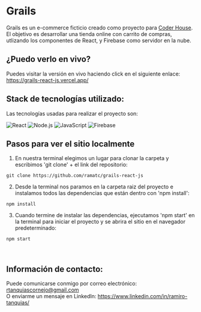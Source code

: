 # Grails
Grails es un e-commerce ficticio creado como proyecto para <a href="https://www.coderhouse.com/">Coder House</a>. El objetivo es desarrollar una tienda online con carrito de compras, utlizando los componentes de React, y Firebase como servidor en la nube.
## ¿Puedo verlo en vivo?
Puedes visitar la versión en vivo haciendo click en el siguiente enlace:\
https://grails-react-js.vercel.app/
## Stack de tecnologías utilizado: 
Las tecnologías usadas para realizar el proyecto son:

![React](https://img.shields.io/badge/-React-61DAFB?style=for-the-badge&logo=react&logoColor=333)
![Node.js](https://img.shields.io/badge/-Node.js-339933?style=for-the-badge&logo=node.js&logoColor=FAFAFA)
![JavaScript](https://img.shields.io/badge/-JavaScript-F7DF1E?style=for-the-badge&logo=javascript&logoColor=333)
![Firebase](https://img.shields.io/badge/-Firebase-0396de?style=for-the-badge&logo=Firebase&logoColor=f5820c)
## Pasos para ver el sitio localmente
1. En nuestra terminal elegimos un lugar para clonar la carpeta y escribimos 'git clone' + el link del repositorio:

```
git clone https://github.com/ramatc/grails-react-js
```

2. Desde la terminal nos paramos en la carpeta raiz del proyecto e instalamos todos las dependencias que están dentro con 'npm install':

```
npm install
```
3. Cuando termine de instalar las dependencias, ejecutamos 'npm start' en la terminal para iniciar el proyecto y se abrira el sitio en el navegador predeterminado:

```
npm start
```
<br />

## Información de contacto:
Puede comunicarse conmigo por correo electrónico: rtanquiascornejo@gmail.com\
O enviarme un mensaje en LinkedIn: https://www.linkedin.com/in/ramiro-tanquias/